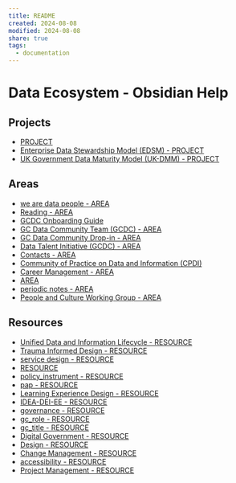 ```yaml
---
title: README
created: 2024-08-08
modified: 2024-08-08
share: true
tags:
  - documentation
---
```

# Data Ecosystem - Obsidian Help

## Projects
- [PROJECT](../PROJECT.md)
- [Enterprise Data Stewardship Model (EDSM) - PROJECT](../Enterprise%20Data%20Stewardship%20Model%20(EDSM)%20-%20PROJECT.md)
- [UK Government Data Maturity Model (UK-DMM) - PROJECT](./UK%20Government%20Data%20Maturity%20Model%20(UK-DMM)%20-%20PROJECT.md)

## Areas
- [we are data people - AREA](../we%20are%20data%20people%20-%20AREA.md)
- [Reading - AREA](../Reading%20-%20AREA.md)
- [GCDC Onboarding Guide](../GCDC%20Onboarding%20Guide.md)
- [GC Data Community Team (GCDC) - AREA](../GC%20Data%20Community%20Team%20(GCDC)%20-%20AREA.md)
- [GC Data Community Drop-in - AREA](../GC%20Data%20Community%20Drop-in%20-%20AREA.md)
- [Data Talent Initiative (GCDC) - AREA](../Data%20Talent%20Initiative%20(GCDC)%20-%20AREA.md)
- [Contacts - AREA](../Contacts%20-%20AREA.md)
- [Community of Practice on Data and Information (CPDI)](../Community%20of%20Practice%20on%20Data%20and%20Information%20(CPDI).md)
- [Career Management - AREA](../Career%20Management%20-%20AREA.md)
- [AREA](../AREA.md)
- [periodic notes - AREA](../periodic%20notes%20-%20AREA.md)
- [People and Culture Working Group - AREA](./People%20and%20Culture%20Working%20Group%20-%20AREA.md)

## Resources
- [Unified Data and Information Lifecycle - RESOURCE](../Unified%20Data%20and%20Information%20Lifecycle%20-%20RESOURCE.md)
- [Trauma Informed Design - RESOURCE](../Trauma%20Informed%20Design%20-%20RESOURCE.md)
- [service design - RESOURCE](../service%20design%20-%20RESOURCE.md)
- [RESOURCE](../RESOURCE.md)
- [policy_instrument - RESOURCE](../policy_instrument%20-%20RESOURCE.md)
- [pap - RESOURCE](../pap%20-%20RESOURCE.md)
- [Learning Experience Design - RESOURCE](../Learning%20Experience%20Design%20-%20RESOURCE.md)
- [IDEA-DEI-EE - RESOURCE](../IDEA-DEI-EE%20-%20RESOURCE.md)
- [governance - RESOURCE](../governance%20-%20RESOURCE.md)
- [gc_role - RESOURCE](../gc_role%20-%20RESOURCE.md)
- [gc_title - RESOURCE](../gc_title%20-%20RESOURCE.md)
- [Digital Government - RESOURCE](../Digital%20Government%20-%20RESOURCE.md)
- [Design - RESOURCE](../Design%20-%20RESOURCE.md)
- [Change Management - RESOURCE](../Change%20Management%20-%20RESOURCE.md)
- [accessibility - RESOURCE](../accessibility%20-%20RESOURCE.md)
- [Project Management - RESOURCE](./Project%20Management%20-%20RESOURCE.md)

